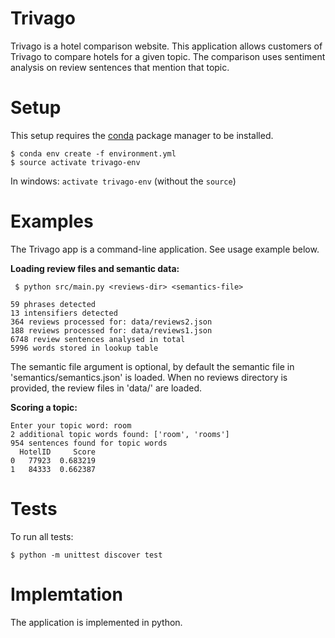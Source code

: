 Trivago
=======

Trivago is a hotel comparison website. 
This application allows customers of Trivago to compare hotels for a given topic. 
The comparison uses sentiment analysis on review sentences that mention that topic.

Setup
=====

This setup requires the [conda](https://conda.io/docs/install/quick.html) package manager to be installed.

```
$ conda env create -f environment.yml
$ source activate trivago-env
```

In windows: ``` activate trivago-env ``` (without the ```source```)

Examples
========

The Trivago app is a command-line application. See usage example below.


**Loading review files and semantic data:**

```
 $ python src/main.py <reviews-dir> <semantics-file>

59 phrases detected
13 intensifiers detected
364 reviews processed for: data/reviews2.json
188 reviews processed for: data/reviews1.json
6748 review sentences analysed in total
5996 words stored in lookup table
```
The semantic file argument is optional, 
by default the semantic file in 'semantics/semantics.json' is loaded.
When no reviews directory is provided, 
the review files in 'data/' are loaded.


**Scoring a topic:**

```
Enter your topic word: room
2 additional topic words found: ['room', 'rooms']
954 sentences found for topic words
  HotelID     Score
0   77923  0.683219
1   84333  0.662387
```

Tests
========

To run all tests:

```
$ python -m unittest discover test
```

Implemtation
============

The application is implemented in python.


